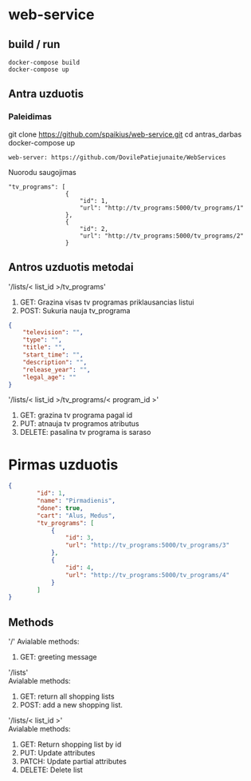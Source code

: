 # web-service
## build / run
```
docker-compose build
docker-compose up
```

## Antra uzduotis
### Paleidimas
git clone https://github.com/spaikius/web-service.git
cd antras_darbas
docker-compose up

```
web-server: https://github.com/DovilePatiejunaite/WebServices
```
Nuorodu saugojimas
```
"tv_programs": [
                {
                    "id": 1,
                    "url": "http://tv_programs:5000/tv_programs/1"
                },
                {
                    "id": 2,
                    "url": "http://tv_programs:5000/tv_programs/2"
                }
```

## Antros uzduotis metodai

'/lists/< list_id >/tv_programs'
1) GET: Grazina visas tv programas priklausancias listui
2) POST: Sukuria nauja tv_programa
```JSON
{
	"television": "",
	"type": "",
	"title": "",
	"start_time": "",
	"description": "",
	"release_year": "",
	"legal_age": ""
}
```
'/lists/< list_id >/tv_programs/< program_id >'
1) GET: grazina tv programa pagal id
2) PUT: atnauja tv programos atributus
3) DELETE: pasalina tv programa is saraso


# Pirmas uzduotis
```JSON
{
        "id": 1,
        "name": "Pirmadienis",
        "done": true,
        "cart": "Alus, Medus",
        "tv_programs": [
            {
                "id": 3,
                "url": "http://tv_programs:5000/tv_programs/3"
            },
            {
                "id": 4,
                "url": "http://tv_programs:5000/tv_programs/4"
            }
        ]
}
```
## Methods
'/'
Avialable methods:
1) GET: greeting message

'/lists'  
Avialable methods:
1) GET: return all shopping lists
2) POST: add a new shopping list. 

'/lists/< list_id >'  
Avialable methods:
1) GET: Return shopping list by id
2) PUT: Update attributes
3) PATCH: Update partial attributes
4) DELETE: Delete list
